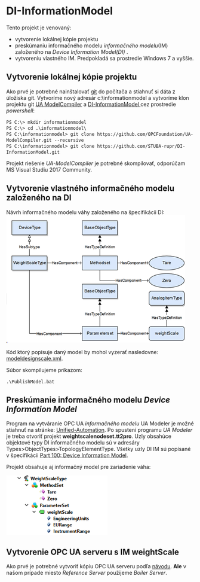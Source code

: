 # DI-InformationModel
Tento projekt je venovaný:
- vytvorenie lokálnej kópie projektu 
- preskúmaniu informačného modelu  _informačného modelu_(IM) založeného na _Device Information Model(DI)_ .
- vytvoreniu vlastného IM.
Predpokladá sa prostredie Windows 7 a vyššie.

## Vytvorenie lokálnej kópie projektu 
Ako prvé je potrebné nainštalovať [git](https://www.develves.net/blogs/asd/articles/using-git-with-powershell-on-windows-10/) do počítača a stiahnuť si dáta z úložiska git. 
Vytvoríme nový adresár c:\informationmodel a vytvoríme klon projektu git [UA ModelCompiler](https://github.com/OPCFoundation/UA-ModelCompiler.git) a [DI-InformationModel
](https://github.com/STUBA-rupr/DI-InformationModel.git) cez prostredie _powershell_:
```
PS C:\> mkdir informationmodel
PS C:\> cd .\informationmodel\
PS C:\informationmodel> git clone https://github.com/OPCFoundation/UA-ModelCompiler.git --recursive
PS C:\informationmodel> git clone https://github.com/STUBA-rupr/DI-InformationModel.git
```
Projekt riešenie _UA-ModelCompiler_ je potrebné skompilovať, odporúčam MS Visual Studiu 2017 Community.

## Vytvorenie vlastného informačného modelu založeného na DI
Návrh informačného modelu váhy založeného na špecifikácii DI: 
![Screenshot](weightScaleIM.png)

Kód ktorý popisuje daný model by mohol vyzerať nasledovne: [modeldesignscale.xml](Published/master/WS/modeldesignscale.xml).

Súbor skompilujeme príkazom:
```
.\PublishModel.bat
```

## Preskúmanie informačného modelu _Device Information Model_
Program na vytváranie OPC UA _informačného modelu_ UA Modeler je možné stiahnuť na stránke: [Unified-Automation](https://www.unified-automation.com/products/development-tools/uamodeler.html).
Po spustení programu _UA Modeler_ je treba otvoriť projekt **weightscalenodeset.tt2pro**. Uzly obsahúce objektové typy DI informačného modelu sú v adresáry Types>ObjectTypes>TopologyElementType. Všetky uzly DI IM sú popísané v špecifikácii [Part 100: Device Information Model](https://opcfoundation.org/developer-tools/specifications-unified-architecture/part-100-device-information-model/). 

Projekt obsahuje aj informačný model pre zariadenie váha:

 ![Screenshot](UAModeler-weightScale.PNG)

## Vytvorenie OPC UA serveru s IM weightScale
Ako prvé je potrebné vytvoriť kópiu OPC UA serveru podľa [návodu](http://opcfoundation.github.io/UA-.NETStandard/help/server_development.htm). **Ale** v našom prípade miesto _Reference Server_ použijeme _Boiler Server_.

